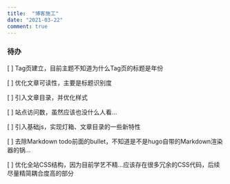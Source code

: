 ```yaml
---
title:  "博客施工"
date: "2021-03-22"
comment: true
---
```


### 待办

[ ] Tag页建立，目前主题不知道为什么Tag页的标题是年份

[ ] 优化文章可读性，主要是标题识别度

[ ] 引入文章目录，并优化样式

[ ] 站点访问数，虽然应该也没什么人看...

[ ] 引入基础js，实现灯箱、文章目录的一些新特性

[ ] 去除Markdown todo前面的bullet，不知道是不是hugo自带的Markdown渲染器的锅...

[ ] 优化全站CSS结构，因为目前学艺不精...应该存在很多冗余的CSS代码，后续尽量精简耦合度高的部分